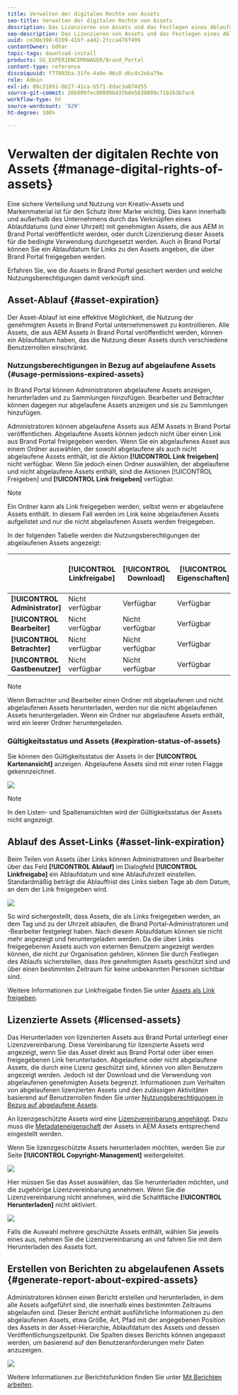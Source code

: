 ```yaml
---
title: Verwalten der digitalen Rechte von Assets
seo-title: Verwalten der digitalen Rechte von Assets
description: Das Lizenzieren von Assets und das Festlegen eines Ablaufdatums für Assets und freigegebene Links ermöglichen eine kontrollierte Asset-Nutzung und den Schutz dieser Assets.
seo-description: Das Lizenzieren von Assets und das Festlegen eines Ablaufdatums für Assets und freigegebene Links ermöglichen eine kontrollierte Asset-Nutzung und den Schutz dieser Assets.
uuid: ce30e398-0109-41bf-a4d2-2fcca476f499
contentOwner: bdhar
topic-tags: download-install
products: SG_EXPERIENCEMANAGER/Brand_Portal
content-type: reference
discoiquuid: f77003ba-31fe-4a9e-96c8-dbc4c2eba79e
role: Admin
exl-id: 86c31891-0627-41ca-b571-8dac3a074d55
source-git-commit: 26b009fec800d9b437bde5838009c71b1b3b7ac6
workflow-type: ht
source-wordcount: '829'
ht-degree: 100%

---
```


# Verwalten der digitalen Rechte von Assets {#manage-digital-rights-of-assets}

Eine sichere Verteilung und Nutzung von Kreativ-Assets und Markenmaterial ist für den Schutz Ihrer Marke wichtig. Dies kann innerhalb und außerhalb des Unternehmens durch das Verknüpfen eines Ablaufdatums (und einer Uhrzeit) mit genehmigten Assets, die aus AEM in Brand Portal veröffentlicht werden, oder durch Lizenzierung dieser Assets für die bedingte Verwendung durchgesetzt werden. Auch in Brand Portal können Sie ein Ablaufdatum für Links zu den Assets angeben, die über Brand Portal freigegeben werden.

Erfahren Sie, wie die Assets in Brand Portal gesichert werden und welche Nutzungsberechtigungen damit verknüpft sind.

## Asset-Ablauf {#asset-expiration}

Der Asset-Ablauf ist eine effektive Möglichkeit, die Nutzung der genehmigten Assets in Brand Portal unternehmensweit zu kontrollieren. Alle Assets, die aus AEM Assets in Brand Portal veröffentlicht werden, können ein Ablaufdatum haben, das die Nutzung dieser Assets durch verschiedene Benutzerrollen einschränkt.

### Nutzungsberechtigungen in Bezug auf abgelaufene Assets {#usage-permissions-expired-assets}

In Brand Portal können Administratoren abgelaufene Assets anzeigen, herunterladen und zu Sammlungen hinzufügen. Bearbeiter und Betrachter können dagegen nur abgelaufene Assets anzeigen und sie zu Sammlungen hinzufügen.

Administratoren können abgelaufene Assets aus AEM Assets in Brand Portal veröffentlichen. Abgelaufene Assets können jedoch nicht über einen Link aus Brand Portal freigegeben werden. Wenn Sie ein abgelaufenes Asset aus einem Ordner auswählen, der sowohl abgelaufene als auch nicht abgelaufene Assets enthält, ist die Aktion **[!UICONTROL Link freigeben]** nicht verfügbar. Wenn Sie jedoch einen Ordner auswählen, der abgelaufene und nicht abgelaufene Assets enthält, sind die Aktionen [!UICONTROL Freigeben] und **[!UICONTROL Link freigeben]** verfügbar.

>[!NOTE]
>
>Ein Ordner kann als Link freigegeben werden, selbst wenn er abgelaufene Assets enthält. In diesem Fall werden im Link keine abgelaufenen Assets aufgelistet und nur die nicht abgelaufenen Assets werden freigegeben.

In der folgenden Tabelle werden die Nutzungsberechtigungen der abgelaufenen Assets angezeigt:

|  | **[!UICONTROL Linkfreigabe]** | **[!UICONTROL Download]** | **[!UICONTROL Eigenschaften]** | **[!UICONTROL Zu Sammlung hinzufügen]** | **[!UICONTROL Löschen]** |
|---|---|---|---|---|---|
| **[!UICONTROL Administrator]** | Nicht verfügbar | Verfügbar | Verfügbar | Verfügbar | Verfügbar |
| **[!UICONTROL Bearbeiter]** | Nicht verfügbar | Nicht verfügbar | Verfügbar | Verfügbar | Nicht verfügbar |
| **[!UICONTROL Betrachter]** | Nicht verfügbar | Nicht verfügbar | Verfügbar | Verfügbar | Nicht verfügbar |
| **[!UICONTROL Gastbenutzer]** | Nicht verfügbar | Nicht verfügbar | Verfügbar | Verfügbar | Nicht verfügbar |

>[!NOTE]
>
>Wenn Betrachter und Bearbeiter einen Ordner mit abgelaufenen und nicht abgelaufenen Assets herunterladen, werden nur die nicht abgelaufenen Assets heruntergeladen. Wenn ein Ordner nur abgelaufene Assets enthält, wird ein leerer Ordner heruntergeladen.

### Gültigkeitsstatus und Assets {#expiration-status-of-assets}

Sie können den Gültigkeitsstatus der Assets in der **[!UICONTROL Kartenansicht]** anzeigen. Abgelaufene Assets sind mit einer roten Flagge gekennzeichnet.

![](assets/expired_assets_cardview.png)

>[!NOTE]
>
>In den Listen- und Spaltenansichten wird der Gültigkeitsstatus der Assets nicht angezeigt.

## Ablauf des Asset-Links {#asset-link-expiration}

Beim Teilen von Assets über Links können Administratoren und Bearbeiter über das Feld **[!UICONTROL Ablauf]** im Dialogfeld **[!UICONTROL Linkfreigabe]** ein Ablaufdatum und eine Ablaufuhrzeit einstellen. Standardmäßig beträgt die Ablauffrist des Links sieben Tage ab dem Datum, an dem der Link freigegeben wird.

![](assets/asset-link-sharing.png)

So wird sichergestellt, dass Assets, die als Links freigegeben werden, an dem Tag und zu der Uhrzeit ablaufen, die Brand Portal-Administratoren und -Bearbeiter festgelegt haben. Nach diesem Ablaufdatum können sie nicht mehr angezeigt und heruntergeladen werden. Da die über Links freigegebenen Assets auch von externen Benutzern angezeigt werden können, die nicht zur Organisation gehören, können Sie durch Festlegen des Ablaufs sicherstellen, dass Ihre genehmigten Assets geschützt sind und über einen bestimmten Zeitraum für keine unbekannten Personen sichtbar sind.

Weitere Informationen zur Linkfreigabe finden Sie unter [Assets als Link freigeben](../using/brand-portal-link-share.md).

## Lizenzierte Assets {#licensed-assets}

Das Herunterladen von lizenzierten Assets aus Brand Portal unterliegt einer Lizenzvereinbarung. Diese Vereinbarung für lizenzierte Assets wird angezeigt, wenn Sie das Asset direkt aus Brand Portal oder über einen freigegebenen Link herunterladen. Abgelaufene oder nicht abgelaufene Assets, die durch eine Lizenz geschützt sind, können von allen Benutzern angezeigt werden. Jedoch ist der Download und die Verwendung von abgelaufenen genehmigten Assets begrenzt. Informationen zum Verhalten von abgelaufenen lizenzierten Assets und den zulässigen Aktivitäten basierend auf Benutzerrollen finden Sie unter [Nutzungsberechtigungen in Bezug auf abgelaufene Assets](../using/manage-digital-rights-of-assets.md#usage-permissions-expired-assets).

An lizenzgeschützte Assets wird eine [Lizenzvereinbarung angehängt](https://helpx.adobe.com/de/experience-manager/6-5/assets/using/drm.html#DigitalRightsManagementinAssets). Dazu muss die [Metadateneigenschaft](https://helpx.adobe.com/de/experience-manager/6-5/assets/using/drm.html#DigitalRightsManagementinAssets) der Assets in AEM Assets entsprechend eingestellt werden.

Wenn Sie lizenzgeschützte Assets herunterladen möchten, werden Sie zur Seite **[!UICONTROL Copyright-Management]** weitergeleitet.

![](assets/asset-copyright-mgmt.png)

Hier müssen Sie das Asset auswählen, das Sie herunterladen möchten, und die zugehörige Lizenzvereinbarung annehmen. Wenn Sie die Lizenzvereinbarung nicht annehmen, wird die Schaltfläche **[!UICONTROL Herunterladen]** nicht aktiviert.

![](assets/licensed-asset-download-2.png)

Falls die Auswahl mehrere geschützte Assets enthält, wählen Sie jeweils eines aus, nehmen Sie die Lizenzvereinbarung an und fahren Sie mit dem Herunterladen des Assets fort.

## Erstellen von Berichten zu abgelaufenen Assets {#generate-report-about-expired-assets}

Administratoren können einen Bericht erstellen und herunterladen, in dem alle Assets aufgeführt sind, die innerhalb eines bestimmten Zeitraums abgelaufen sind. Dieser Bericht enthält ausführliche Informationen zu den abgelaufenen Assets, etwa Größe, Art, Pfad mit der angegebenen Position des Assets in der Asset-Hierarchie, Ablaufdatum des Assets und dessen Veröffentlichungszeitpunkt. Die Spalten dieses Berichts können angepasst werden, um basierend auf den Benutzeranforderungen mehr Daten anzuzeigen.

![](assets/assets-expired.png)

Weitere Informationen zur Berichtsfunktion finden Sie unter [Mit Berichten arbeiten](../using/brand-portal-reports.md#work-with-reports).
